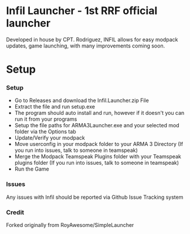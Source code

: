 # Infil Launcher - 1st RRF official launcher
Developed in house by CPT. Rodriguez, INFIL allows for easy modpack updates, game launching, with many improvements coming soon. 

# Setup

### Setup
* Go to Releases and download the Infil.Launcher.zip File
* Extract the file and run setup.exe
* The program should auto install and run, however if it doesn't you can run it from your programs
* Setup the file paths for ARMA3Launcher.exe and your selected mod folder via the Options tab
* Update/Verify your modpack
* Move userconfig in your modpack folder to your ARMA 3 Directory (If you run into issues, talk to someone in teamspeak)
* Merge the Modpack Teamspeak Plugins folder with your Teamspeak plugins folder (If you run into issues, talk to someone in teamspeak)
* Run the Game

  
### Issues
Any issues with Infil should be reported via Github Issue Tracking system


### Credit
Forked originally from RoyAwesome/SimpleLauncher

